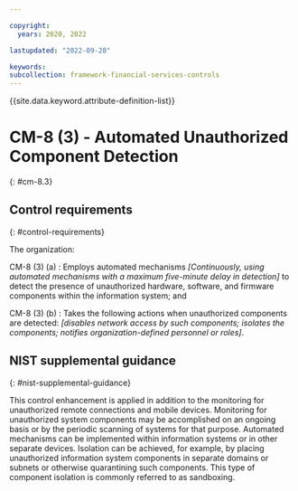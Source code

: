 ```yaml
---

copyright:
  years: 2020, 2022

lastupdated: "2022-09-28"

keywords: 
subcollection: framework-financial-services-controls
---
```


{{site.data.keyword.attribute-definition-list}}

         
# CM-8 (3) - Automated Unauthorized Component Detection
{: #cm-8.3}

## Control requirements
{: #control-requirements}

The organization:

CM-8 (3) (a)
    : Employs automated mechanisms _[Continuously, using automated mechanisms with a maximum five-minute delay in detection]_ to detect the presence of unauthorized hardware, software, and firmware components within the information system; and

CM-8 (3) (b)
    : Takes the following actions when unauthorized components are detected: _[disables network access by such components; isolates the components; notifies organization-defined personnel or roles]_.

## NIST supplemental guidance
{: #nist-supplemental-guidance}

This control enhancement is applied in addition to the monitoring for unauthorized remote connections and mobile devices. Monitoring for unauthorized system components may be accomplished on an ongoing basis or by the periodic scanning of systems for that purpose. Automated mechanisms can be implemented within information systems or in other separate devices. Isolation can be achieved, for example, by placing unauthorized information system components in separate domains or subnets or otherwise quarantining such components. This type of component isolation is commonly referred to as sandboxing.



